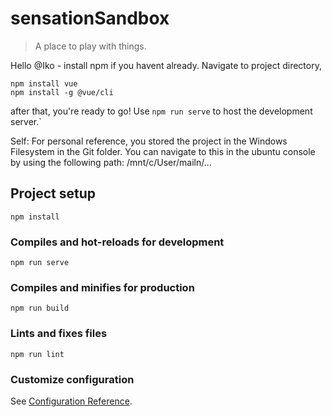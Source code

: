 # sensationSandbox
>A place to play with things.

Hello @Iko - install npm if you havent already.
Navigate to project directory,
```
npm install vue
npm install -g @vue/cli
```
after that, you're ready to go!
Use `npm run serve` to host the development server.`

Self: For personal reference, you stored the project in the Windows Filesystem in the Git folder. You can navigate to this in the ubuntu console by using the following path: /mnt/c/User/mailn/...

## Project setup
```
npm install
```

### Compiles and hot-reloads for development
```
npm run serve
```

### Compiles and minifies for production
```
npm run build
```

### Lints and fixes files
```
npm run lint
```

### Customize configuration
See [Configuration Reference](https://cli.vuejs.org/config/).
